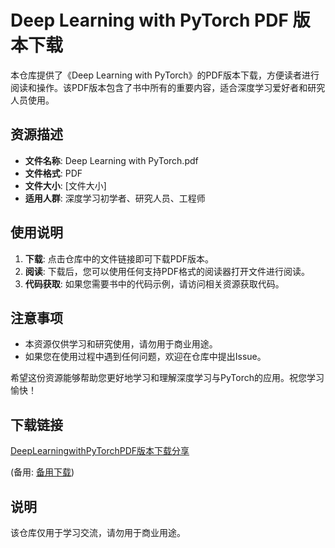 # Deep Learning with PyTorch PDF 版本下载

本仓库提供了《Deep Learning with PyTorch》的PDF版本下载，方便读者进行阅读和操作。该PDF版本包含了书中所有的重要内容，适合深度学习爱好者和研究人员使用。

## 资源描述

- **文件名称**: Deep Learning with PyTorch.pdf
- **文件格式**: PDF
- **文件大小**: [文件大小]
- **适用人群**: 深度学习初学者、研究人员、工程师

## 使用说明

1. **下载**: 点击仓库中的文件链接即可下载PDF版本。
2. **阅读**: 下载后，您可以使用任何支持PDF格式的阅读器打开文件进行阅读。
3. **代码获取**: 如果您需要书中的代码示例，请访问相关资源获取代码。

## 注意事项

- 本资源仅供学习和研究使用，请勿用于商业用途。
- 如果您在使用过程中遇到任何问题，欢迎在仓库中提出Issue。

希望这份资源能够帮助您更好地学习和理解深度学习与PyTorch的应用。祝您学习愉快！

## 下载链接
[DeepLearningwithPyTorchPDF版本下载分享](https://pan.quark.cn/s/e42411bd6f5f) 

(备用: [备用下载](https://pan.baidu.com/s/1cPkO1BYX_6ceLgNhx9_eTA?pwd=1234))

## 说明

该仓库仅用于学习交流，请勿用于商业用途。
